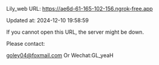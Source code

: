 Lily_web URL: https://ae6d-61-165-102-156.ngrok-free.app

Updated at: 2024-12-10 19:58:59

If you cannot open this URL, the server might be down.

Please contact: 

goley04@foxmail.com Or Wechat:GL_yeaH